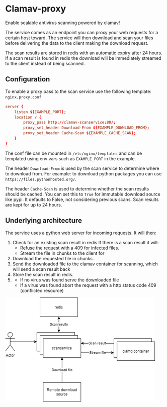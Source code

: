 # Clamav-proxy
Enable scalable antivirus scanning powered by clamav!

The service comes as an endpoint you can proxy your web requests for a certain host toward.
The service will then download and scan your files before delivering the data to the client making the download request.

The scan results are stored in redis with an automatic expiry after 24 hours. If a scan result is found in redis the 
download will be immediately streamed to the client instead of being scanned.


## Configuration
To enable a proxy pass to the scan service use the following template:
`nginx.proxy.conf`
```conf
server {
    listen ${EXAMPLE_PORT};
    location / {
        proxy_pass http://clamav-scanservice:80/;
        proxy_set_header Download-From ${EXAMPLE_DOWNLOAD_FROM};
        proxy_set_header Cache-Scan ${EXAMPLE_CACHE_SCAN};
    }
}
```
The conf file can be mounted in `/etc/nginx/templates` and can be templated using env vars such as `EXAMPLE_PORT` in 
the example.

The header `Download-From` is used by the scan service to determine where to download from. For example: to download
python packages you can use `https://files.pythonhosted.org/`.

The header `Cache-Scan` is used to determine whether the scan results should be cached. You can set this to `True` for 
immutable download source like pypi. It defaults to False, not considering previous scans.
Scan results are kept for up to 24 hours.


## Underlying architecture
The service uses a python web server for incoming requests. It will then:
1. Check for an existing scan result in redis
   If there is a scan result it will:
     - Refuse the request with a 409 for infected files.
     - Stream the file in chunks to the client for
2. Download the requested file in chunks.
3. Send the downloaded file to the clamav container for scanning, which will send a scan result back
4. Store the scan result in redis.
5. 
   - If no virus was found serve the downloaded file
   - If a virus was found abort the request with a http status code 409 (conflicted resource)

<img alt="img" src="./docs/architecture.png" title="underlying architecture"/>